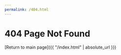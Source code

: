 ```yaml
---
permalink: /404.html
---
```


# 404 Page Not Found
[Return to main page]({{ "/index.html" | absolute_url }})

